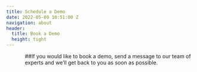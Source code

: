 ```yaml
---
title: Schedule a Demo
date: 2022-05-09 10:51:00 Z
navigation: about
header:
  title: Book a Demo
  height: tight
---
```


<p style="padding-left: 50px;"> ##If you would like to book a demo, send a message to our team of experts and we’ll get back to you as soon as possible.</p>

<p style="padding-left: 50px;"> <script charset="utf-8" type="text/javascript" src="//js.hsforms.net/forms/shell.js"></script>
<script>
  hbspt.forms.create({
	region: "na1",
	portalId: "9442988",
	formId: "d833b04c-593c-4411-92c0-6fb8043f40e2"
});
</script> </p>